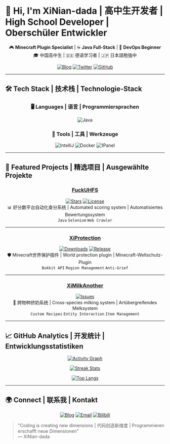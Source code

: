 # 👋 Hi, I'm XiNian-dada | 高中生开发者 | High School Developer | Oberschüler Entwickler

<div align="center">

🎮 **Minecraft Plugin Specialist** | ☕ **Java Full-Stack** | 🐋 **DevOps Beginner**  
🎓 中国高中生 | 🇩🇪 德语学习者 | 🇯🇵 日本語勉強中

[![Blog](https://img.shields.io/badge/博客-BLOG-FF5722?logo=wordpress&style=for-the-badge)](https://blog.hairuosky.cn/)
[![Twitter](https://img.shields.io/badge/Twitter-@snLi281832-1DA1F2?logo=twitter&style=for-the-badge)](https://x.com/snLi281832)
[![GitHub](https://img.shields.io/badge/GitHub-Follow_XiNian-181717?logo=github&style=for-the-badge)](https://github.com/XiNian-dada)

</div>

---

## 🛠️ Tech Stack | 技术栈 | Technologie-Stack

<div align="center">

### 🖥️ Languages | 语言 | Programmiersprachen
![Java](https://img.shields.io/badge/Java-ED8B00?logo=openjdk&style=for-the-badge)

### 🔧 Tools | 工具 | Werkzeuge
![IntelliJ](https://img.shields.io/badge/IntelliJ_IDEA-000000?logo=intellij-idea&style=for-the-badge)
![Docker](https://img.shields.io/badge/Docker-2496ED?logo=docker&style=for-the-badge)
![1Panel](https://img.shields.io/badge/1Panel-00C7D9?logo=probot&style=for-the-badge)

</div>

---

## 🌟 Featured Projects | 精选项目 | Ausgewählte Projekte

<div align="center">

### [FuckUHFS](https://github.com/XiNian-dada/FuckUHFS)
[![Stars](https://img.shields.io/github/stars/XiNian-dada/FuckUHFS?style=flat-square)](https://github.com/XiNian-dada/FuckUHFS/stargazers)
[![License](https://img.shields.io/github/license/XiNian-dada/FuckUHFS?style=flat-square)](https://github.com/XiNian-dada/FuckUHFS)  
📊 好分数平台自动化查分系统 | Automated scoring system | Automatisiertes Bewertungssystem  
`Java` `Selenium` `Web Crawler`

---

### [XiProtection](https://github.com/XiNian-dadata/XiProtection)
[![Downloads](https://img.shields.io/github/downloads/XiNian-dada/XiProtection/total?style=flat-square)](https://github.com/XiNian-dada/XiProtection/releases)
[![Release](https://img.shields.io/github/v/release/XiNian-dada/XiProtection?style=flat-square)](https://github.com/XiNian-dada/XiProtection/releases)  
🛡️ Minecraft世界保护插件 | World protection plugin | Minecraft-Weltschutz-Plugin  
`Bukkit API` `Region Management` `Anti-Grief`

---

### [XiMilkAnother](https://github.com/XiNian-dada/XiMilkAnother)
[![Issues](https://img.shields.io/github/issues/XiNian-dada/XiMilkAnother?style=flat-square)](https://github.com/XiNian-dada/XiMilkAnother/issues)  
🥛 跨物种挤奶系统 | Cross-species milking system | Artübergreifendes Melksystem  
`Custom Recipes` `Entity Interaction` `Item Management`

</div>

---

## 📈 GitHub Analytics | 开发统计 | Entwicklungsstatistiken

<div align="center">

[![Activity Graph](https://github-readme-activity-graph.vercel.app/graph?username=XiNian-dada&theme=github-dark&area=true&hide_border=true)](https://github.com/XiNian-dada)

[![Streak Stats](https://streak-stats.demolab.com?user=XiNian-dada&theme=dark&hide_border=true&date_format=M%20j%5B%2C%20Y%5D)](https://git.io/streak-stats)

[![Top Langs](https://github-readme-stats.vercel.app/api/top-langs/?username=XiNian-dada&layout=compact&theme=vision-friendly-dark&hide_border=true)](https://github.com/XiNian-dada)

</div>

---

## 🌍 Connect | 联系我 | Kontakt

<div align="center">

[![Blog](https://img.shields.io/badge/博客-Blog_访问-FF5722?logo=wordpress&style=for-the-badge)](https://blog.hairuosky.cn/)
[![Email](https://img.shields.io/badge/邮件-Contact_联系-0078D4?logo=gmail&style=for-the-badge)](mailto:contact@hairuosky.cn)
[![Bilibili](https://img.shields.io/badge/B站-即将到来-00A1D6?logo=bilibili&style=for-the-badge)](#)

</div>

> "Coding is creating new dimensions | 代码创造新维度 | Programmieren erschafft neue Dimensionen"  
> ― XiNian-dada
